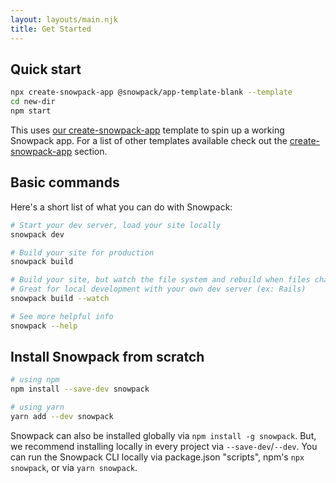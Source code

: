 ```yaml
---
layout: layouts/main.njk
title: Get Started
---
```


## Quick start

```bash
npx create-snowpack-app @snowpack/app-template-blank --template
cd new-dir
npm start
```

This uses [our create-snowpack-app](/create-snowpack-app) template to spin up a working Snowpack app. For a list of other templates available check out the [create-snowpack-app](/create-snowpack-app) section.

## Basic commands

Here's a short list of what you can do with Snowpack:

```bash
# Start your dev server, load your site locally
snowpack dev

# Build your site for production
snowpack build

# Build your site, but watch the file system and rebuild when files change.
# Great for local development with your own dev server (ex: Rails)
snowpack build --watch

# See more helpful info
snowpack --help
```

## Install Snowpack from scratch

```bash
# using npm
npm install --save-dev snowpack

# using yarn
yarn add --dev snowpack
```

Snowpack can also be installed globally via `npm install -g snowpack`. But, we recommend installing locally in every project via `--save-dev`/`--dev`. You can run the Snowpack CLI locally via package.json "scripts", npm's `npx snowpack`, or via `yarn snowpack`.
